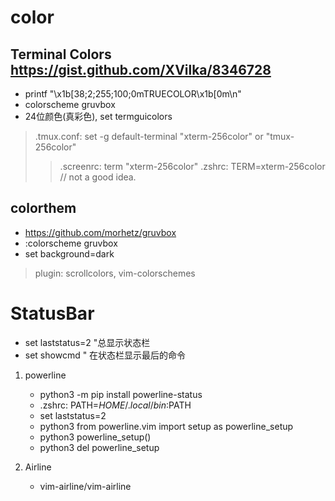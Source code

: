 # color

## Terminal Colors https://gist.github.com/XVilka/8346728

- printf "\x1b[38;2;255;100;0mTRUECOLOR\x1b[0m\n"
- colorscheme gruvbox
- 24位颜色(真彩色), set termguicolors
> .tmux.conf: set -g default-terminal "xterm-256color" or "tmux-256color"
>> .screenrc: term "xterm-256color"
> .zshrc: TERM=xterm-256color // not a good idea.

## colorthem

- https://github.com/morhetz/gruvbox
- :colorscheme gruvbox
- set background=dark
> plugin: scrollcolors, vim-colorschemes

# StatusBar
- set laststatus=2 "总显示状态栏
- set showcmd " 在状态栏显示最后的命令

1. powerline
    - python3 -m pip install powerline-status
    - .zshrc: PATH=$HOME/.local/bin:$PATH
    - set laststatus=2
    - python3 from powerline.vim import setup as powerline_setup
    - python3 powerline_setup()
    - python3 del powerline_setup

2. Airline
    - vim-airline/vim-airline
